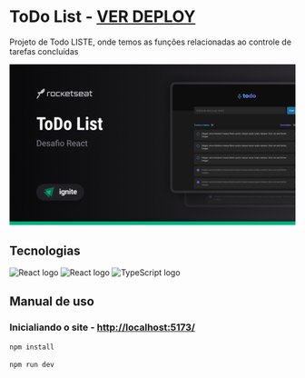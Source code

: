 # ToDo List - [VER DEPLOY](https://todo-list-kappa-roan.vercel.app)

Projeto de Todo LISTE, onde temos as funções relacionadas ao controle de tarefas concluídas

![thumbnail](./docs/thumbnail.png)

## Tecnologias

<div align="start">
  <img src="https://github-production-user-asset-6210df.s3.amazonaws.com/62091613/261395532-b40892ef-efb8-4b0e-a6b5-d1cfc2f3fc35.png" height="40" width="52" alt="React logo"  />
  <img src="https://cdn.jsdelivr.net/gh/devicons/devicon/icons/react/react-original.svg" height="40" width="52" alt="React logo"  />
  <img src="https://upload.wikimedia.org/wikipedia/commons/4/4c/Typescript_logo_2020.svg" height="40" width="52" alt="TypeScript logo"  />
</div>

## Manual de uso

### Inicialiando o site - [http://localhost:5173/](http://localhost:5173/)

```sh
npm install
```

```sh
npm run dev
```
